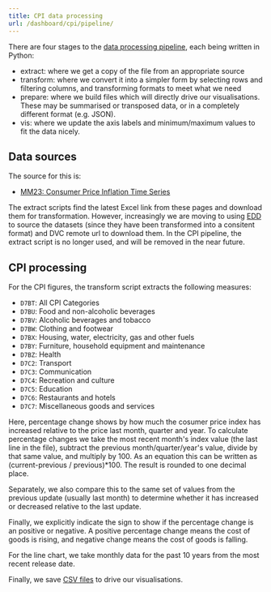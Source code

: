 ```yaml
---
title: CPI data processing
url: /dashboard/cpi/pipeline/
---
```


There are four stages to the [data processing pipeline](https://github.com/open-innovations/yff-data/tree/main/scripts/cpi), each being written in Python:

* extract: where we get a copy of the file from an appropriate source
* transform: where we convert it into a simpler form by selecting rows and filtering columns, and transforming formats to meet what we need
* prepare: where we build files which will directly drive our visualisations. These may be summarised or transposed data, or in a completely different format (e.g. JSON).
* vis: where we update the axis labels and minimum/maximum values to fit the data nicely.
## Data sources

The source for this is:

* [MM23: Consumer Price Inflation Time Series](https://www.ons.gov.uk/economy/inflationandpriceindices/datasets/consumerpriceindices)

The extract scripts find the latest Excel link from these pages and download them for transformation. However, increasingly we are moving to using
[EDD](https://github.com/economic-analytics/edd/tree/main/data/csv) to source the datasets (since they have been transformed into a consitent format) and DVC remote url to download them. In the CPI pipeline, the extract script is no longer used, and will be removed in the near future.

## CPI processing

For the CPI figures, the transform script extracts the following measures:

* `D7BT`: All CPI Categories
* `D7BU`: Food and non-alcoholic beverages
* `D7BV`: Alcoholic beverages and tobacco
* `D7BW`: Clothing and footwear
* `D7BX`: Housing, water, electricity, gas and other fuels
* `D7BY`: Furniture, household equipment and maintenance
* `D7BZ`: Health
* `D7C2`: Transport
* `D7C3`: Communication
* `D7C4`: Recreation and culture
* `D7C5`: Education
* `D7C6`: Restaurants and hotels
* `D7C7`: Miscellaneous goods and services 

Here, percentage change shows by how much the cosumer price index has increased relative to the price last month, quarter and year. To calculate percentage changes we take the most recent month's index value (the last line in the file), subtract the previous month/quarter/year's value, divide by that same value, and multiply by 100. As an equation this can be written as (current-previous / previous)*100. The result is rounded to one decimal place. 

Separately, we also compare this to the same set of values from the previous update (usually last month) to determine whether it has increased or decreased relative to the last update.

Finally, we explicitly indicate the sign to show if the percentage change is an positive or negative. A positive percentage change means the cost of goods is rising, and negative change means the cost of goods is falling.

For the line chart, we take monthly data for the past 10 years from the most recent release date. 

Finally, we save [CSV files](https://github.com/open-innovations/yff-data/blob/main/data/cpi/) to drive our visualisations.
